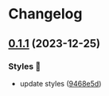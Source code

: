 # Changelog

## [0.1.1](https://github.com/hbstack/syntax-highlighting/compare/styles/catppuccin-macchiato/v0.1.0...styles/catppuccin-macchiato/v0.1.1) (2023-12-25)


### Styles 🎨

* update styles ([9468e5d](https://github.com/hbstack/syntax-highlighting/commit/9468e5d054f6c1775a1966bcf308506cebd2f804))
